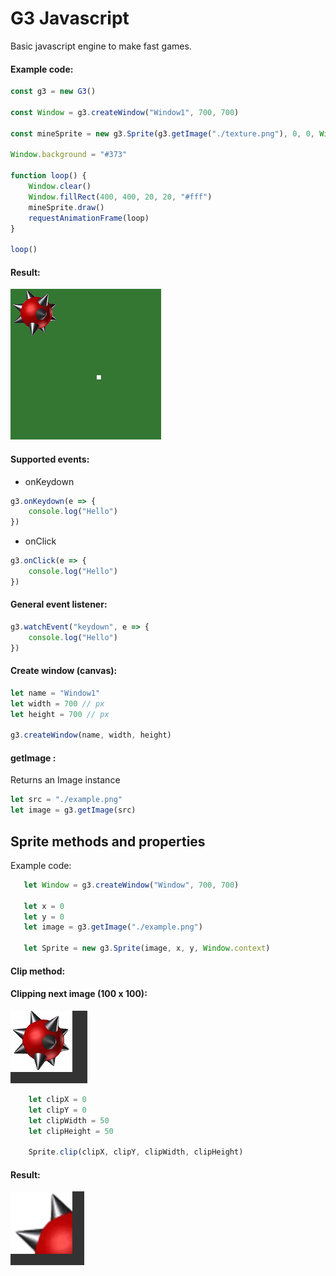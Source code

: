 # G3 Javascript
Basic javascript engine to make fast games. 
#### Example code:
```js
const g3 = new G3()

const Window = g3.createWindow("Window1", 700, 700)

const mineSprite = new g3.Sprite(g3.getImage("./texture.png"), 0, 0, Window.context)

Window.background = "#373"

function loop() {
    Window.clear()
    Window.fillRect(400, 400, 20, 20, "#fff")
    mineSprite.draw()
    requestAnimationFrame(loop)
}

loop()
```
#### Result:

![Preview image](/assets/example.png)

#### Supported events:

- onKeydown
```js
g3.onKeydown(e => {
    console.log("Hello")
})
```
- onClick
```js
g3.onClick(e => {
    console.log("Hello")
})
```
#### General event listener:

```js
g3.watchEvent("keydown", e => {
    console.log("Hello")
})
```

#### Create window (canvas):

```js
let name = "Window1"
let width = 700 // px
let height = 700 // px

g3.createWindow(name, width, height)
```

#### getImage :
Returns an Image instance

```js
let src = "./example.png"
let image = g3.getImage(src)
```

## Sprite methods and properties

Example code:
```js
   let Window = g3.createWindow("Window", 700, 700)

   let x = 0
   let y = 0
   let image = g3.getImage("./example.png")
   
   let Sprite = new g3.Sprite(image, x, y, Window.context)
```

####  Clip method:

#### Clipping next image (100 x 100):

![Example image](/assets/example2.png)

```js
    let clipX = 0
    let clipY = 0
    let clipWidth = 50
    let clipHeight = 50
    
    Sprite.clip(clipX, clipY, clipWidth, clipHeight)
```
#### Result:

![Example image 2](/assets/example3.png)
